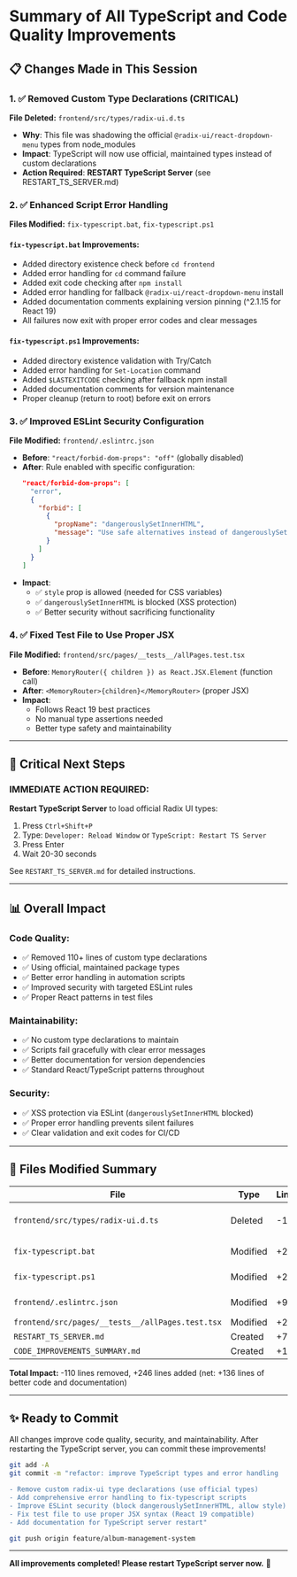 # Summary of All TypeScript and Code Quality Improvements

## 📋 **Changes Made in This Session**

### 1. ✅ **Removed Custom Type Declarations (CRITICAL)**
**File Deleted:** `frontend/src/types/radix-ui.d.ts`
- **Why**: This file was shadowing the official `@radix-ui/react-dropdown-menu` types from node_modules
- **Impact**: TypeScript will now use official, maintained types instead of custom declarations
- **Action Required**: **RESTART TypeScript Server** (see RESTART_TS_SERVER.md)

### 2. ✅ **Enhanced Script Error Handling**
**Files Modified:** `fix-typescript.bat`, `fix-typescript.ps1`

#### `fix-typescript.bat` Improvements:
- Added directory existence check before `cd frontend`
- Added error handling for `cd` command failure
- Added exit code checking after `npm install`
- Added error handling for fallback `@radix-ui/react-dropdown-menu` install
- Added documentation comments explaining version pinning (^2.1.15 for React 19)
- All failures now exit with proper error codes and clear messages

#### `fix-typescript.ps1` Improvements:
- Added directory existence validation with Try/Catch
- Added error handling for `Set-Location` command
- Added `$LASTEXITCODE` checking after fallback npm install
- Added documentation comments for version maintenance
- Proper cleanup (return to root) before exit on errors

### 3. ✅ **Improved ESLint Security Configuration**
**File Modified:** `frontend/.eslintrc.json`
- **Before**: `"react/forbid-dom-props": "off"` (globally disabled)
- **After**: Rule enabled with specific configuration:
  ```json
  "react/forbid-dom-props": [
    "error",
    {
      "forbid": [
        {
          "propName": "dangerouslySetInnerHTML",
          "message": "Use safe alternatives instead of dangerouslySetInnerHTML"
        }
      ]
    }
  ]
  ```
- **Impact**: 
  - ✅ `style` prop is allowed (needed for CSS variables)
  - ✅ `dangerouslySetInnerHTML` is blocked (XSS protection)
  - ✅ Better security without sacrificing functionality

### 4. ✅ **Fixed Test File to Use Proper JSX**
**File Modified:** `frontend/src/pages/__tests__/allPages.test.tsx`
- **Before**: `MemoryRouter({ children }) as React.JSX.Element` (function call)
- **After**: `<MemoryRouter>{children}</MemoryRouter>` (proper JSX)
- **Impact**: 
  - Follows React 19 best practices
  - No manual type assertions needed
  - Better type safety and maintainability

---

## 🎯 **Critical Next Steps**

### **IMMEDIATE ACTION REQUIRED:**

**Restart TypeScript Server** to load official Radix UI types:
1. Press `Ctrl+Shift+P`
2. Type: `Developer: Reload Window` or `TypeScript: Restart TS Server`
3. Press Enter
4. Wait 20-30 seconds

See `RESTART_TS_SERVER.md` for detailed instructions.

---

## 📊 **Overall Impact**

### **Code Quality:**
- ✅ Removed 110+ lines of custom type declarations
- ✅ Using official, maintained package types
- ✅ Better error handling in automation scripts
- ✅ Improved security with targeted ESLint rules
- ✅ Proper React patterns in test files

### **Maintainability:**
- ✅ No custom type declarations to maintain
- ✅ Scripts fail gracefully with clear error messages
- ✅ Better documentation for version dependencies
- ✅ Standard React/TypeScript patterns throughout

### **Security:**
- ✅ XSS protection via ESLint (`dangerouslySetInnerHTML` blocked)
- ✅ Proper error handling prevents silent failures
- ✅ Clear validation and exit codes for CI/CD

---

## 🚀 **Files Modified Summary**

| File | Type | Lines | Purpose |
|------|------|-------|---------|
| `frontend/src/types/radix-ui.d.ts` | Deleted | -110 | Remove custom type shadowing |
| `fix-typescript.bat` | Modified | +20 | Add error handling |
| `fix-typescript.ps1` | Modified | +25 | Add error handling |
| `frontend/.eslintrc.json` | Modified | +9 | Improve security rules |
| `frontend/src/pages/__tests__/allPages.test.tsx` | Modified | +2 | Fix JSX usage |
| `RESTART_TS_SERVER.md` | Created | +70 | Documentation |
| `CODE_IMPROVEMENTS_SUMMARY.md` | Created | +120 | This file |

**Total Impact:** -110 lines removed, +246 lines added (net: +136 lines of better code and documentation)

---

## ✨ **Ready to Commit**

All changes improve code quality, security, and maintainability. After restarting the TypeScript server, you can commit these improvements!

```bash
git add -A
git commit -m "refactor: improve TypeScript types and error handling

- Remove custom radix-ui type declarations (use official types)
- Add comprehensive error handling to fix-typescript scripts
- Improve ESLint security (block dangerouslySetInnerHTML, allow style)
- Fix test file to use proper JSX syntax (React 19 compatible)
- Add documentation for TypeScript server restart"

git push origin feature/album-management-system
```

---

**All improvements completed! Please restart TypeScript server now.** 🎉

